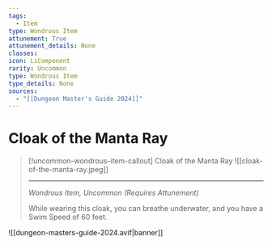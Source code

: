 ```yaml
---
tags:
  - Item
type: Wondrous Item
attunement: True
attunement_details: None
classes:
icon: LiComponent
rarity: Uncommon
type: Wondrous Item
type_details: None
sources: 
  - "[[Dungeon Master's Guide 2024]]"
---
```

# Cloak of the Manta Ray
>[!uncommon-wondrous-item-callout] Cloak of the Manta Ray
>![[cloak-of-the-manta-ray.jpeg]]
>
>---
>_Wondrous Item, Uncommon (Requires Attunement)_
>
>While wearing this cloak, you can breathe underwater, and you have a Swim Speed of 60 feet.
>


![[dungeon-masters-guide-2024.avif|banner]]